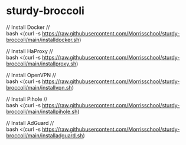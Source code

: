 # sturdy-broccoli

// Install Docker //<br />
bash <(curl -s https://raw.githubusercontent.com/Morrisschool/sturdy-broccoli/main/installdocker.sh)

// Install HaProxy //<br />
  bash <(curl -s https://raw.githubusercontent.com/Morrisschool/sturdy-broccoli/main/installproxy.sh)

// Install OpenVPN //<br />
  bash <(curl -s https://raw.githubusercontent.com/Morrisschool/sturdy-broccoli/main/installvpn.sh)

// Install Pihole //<br />
  bash <(curl -s https://raw.githubusercontent.com/Morrisschool/sturdy-broccoli/main/installpihole.sh)

// Install AdGuard //<br />
  bash <(curl -s https://raw.githubusercontent.com/Morrisschool/sturdy-broccoli/main/installadguard.sh)

